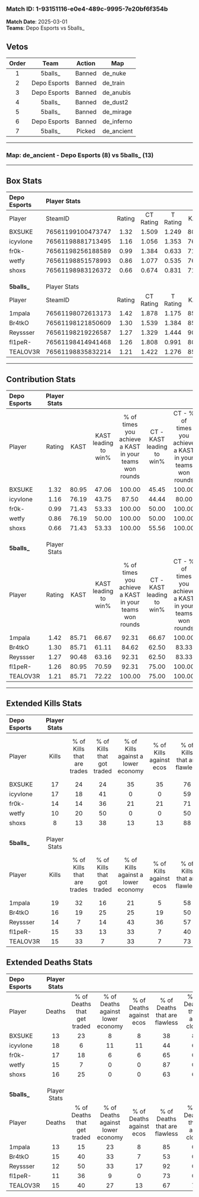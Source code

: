 ### Match ID: 1-93151116-e0e4-489c-9995-7e20bf6f354b  
**Match Date**: 2025-03-01  
**Teams**: Depo Esports vs 5balls_  

## Vetos  

| Order | Team | Action | Map |
| :---: | :--: | :----: | --- |
| 1 | 5balls_ | Banned | de_nuke |
| 2 | Depo Esports | Banned | de_train |
| 3 | Depo Esports | Banned | de_anubis |
| 4 | 5balls_ | Banned | de_dust2 |
| 5 | 5balls_ | Banned | de_mirage |
| 6 | Depo Esports | Banned | de_inferno |
| 7 | 5balls_ | Picked | de_ancient |

---  

### **Map**: de_ancient - Depo Esports (8) vs 5balls_ (13)  
---  

## Box Stats  

| **Depo Esports** | Player Stats      |        |           |          |       |      |       |         |        |      |     |
| :- | :- | :-: | :-: | :-: | :-: | :-: | :-: | :-: | :-: | :-: | :-: |
| Player           | SteamID           | Rating | CT Rating | T Rating | KAST  | ADR  | Kills | Assists | Deaths | K/D  | HS% |
| BXSUKE           | 76561199100473747 |  1.32  |   1.509   |  1.249   | 80.95 | 84.7 |  17   |    6    |   13   | 1.31 | 58  |
| icyvlone         | 76561198881713495 |  1.16  |   1.056   |  1.353   | 76.19 | 85.5 |  17   |    5    |   18   | 0.94 | 76  |
| fr0k-            | 76561198256188589 |  0.99  |   1.384   |  0.633   | 71.43 | 73.3 |  14   |    5    |   17   | 0.82 | 78  |
| wetfy            | 76561198851578993 |  0.86  |   1.077   |  0.535   | 76.19 | 60.0 |  10   |    4    |   15   | 0.67 | 50  |
| shoxs            | 76561198983126372 |  0.66  |   0.674   |  0.831   | 71.43 | 44.7 |   8   |    3    |   16   | 0.50 | 37  |
|                  |                   |        |           |          |       |      |       |         |        |      |     |
|                  |                   |        |           |          |       |      |       |         |        |      |     |
|                  |                   |        |           |          |       |      |       |         |        |      |     |
| **5balls_**      | Player Stats      |        |           |          |       |      |       |         |        |      |     |
| Player           | SteamID           | Rating | CT Rating | T Rating | KAST  | ADR  | Kills | Assists | Deaths | K/D  | HS% |
| 1mpala           | 76561198072613173 |  1.42  |   1.878   |  1.175   | 85.71 | 86.1 |  19   |    2    |   13   | 1.46 | 57  |
| Br4tkO           | 76561198121850609 |  1.30  |   1.539   |  1.384   | 85.71 | 91.6 |  16   |    8    |   15   | 1.07 | 56  |
| Reyssser         | 76561198219226587 |  1.27  |   1.329   |  1.444   | 90.48 | 78.2 |  14   |    5    |   12   | 1.17 | 71  |
| fl1peR-          | 76561198414941468 |  1.26  |   1.808   |  0.991   | 80.95 | 75.1 |  15   |    6    |   11   | 1.36 | 53  |
| TEALOV3R         | 76561198835832214 |  1.21  |   1.422   |  1.276   | 85.71 | 77.0 |  15   |    8    |   15   | 1.00 | 26  |
---  

## Contribution Stats  

| **Depo Esports** | Player Stats |       |                      |                                                        |                           |                                                             |                          |                                                            |
| :- | :-: | :-: | :-: | :-: | :-: | :-: | :-: | :-: |
| Player           |    Rating    | KAST  | KAST leading to win% | % of times you achieve a KAST in your teams won rounds | CT - KAST leading to win% | CT - % of times you achieve a KAST in your teams won rounds | T - KAST leading to win% | T - % of times you achieve a KAST in your teams won rounds |
| BXSUKE           |     1.32     | 80.95 |        47.06         |                         100.00                         |           45.45           |                           100.00                            |          50.00           |                           100.00                           |
| icyvlone         |     1.16     | 76.19 |        43.75         |                         87.50                          |           44.44           |                            80.00                            |          42.86           |                           100.00                           |
| fr0k-            |     0.99     | 71.43 |        53.33         |                         100.00                         |           50.00           |                           100.00                            |          60.00           |                           100.00                           |
| wetfy            |     0.86     | 76.19 |        50.00         |                         100.00                         |           50.00           |                           100.00                            |          50.00           |                           100.00                           |
| shoxs            |     0.66     | 71.43 |        53.33         |                         100.00                         |           55.56           |                           100.00                            |          50.00           |                           100.00                           |
|                  |              |       |                      |                                                        |                           |                                                             |                          |                                                            |
|                  |              |       |                      |                                                        |                           |                                                             |                          |                                                            |
|                  |              |       |                      |                                                        |                           |                                                             |                          |                                                            |
| **5balls_**      | Player Stats |       |                      |                                                        |                           |                                                             |                          |                                                            |
| Player           |    Rating    | KAST  | KAST leading to win% | % of times you achieve a KAST in your teams won rounds | CT - KAST leading to win% | CT - % of times you achieve a KAST in your teams won rounds | T - KAST leading to win% | T - % of times you achieve a KAST in your teams won rounds |
| 1mpala           |     1.42     | 85.71 |        66.67         |                         92.31                          |           66.67           |                           100.00                            |          66.67           |                           85.71                            |
| Br4tkO           |     1.30     | 85.71 |        61.11         |                         84.62                          |           62.50           |                            83.33                            |          60.00           |                           85.71                            |
| Reyssser         |     1.27     | 90.48 |        63.16         |                         92.31                          |           62.50           |                            83.33                            |          63.64           |                           100.00                           |
| fl1peR-          |     1.26     | 80.95 |        70.59         |                         92.31                          |           75.00           |                           100.00                            |          66.67           |                           85.71                            |
| TEALOV3R         |     1.21     | 85.71 |        72.22         |                         100.00                         |           75.00           |                           100.00                            |          70.00           |                           100.00                           |
---  

## Extended Kills Stats  

| **Depo Esports** | Player Stats |                            |                            |                                    |                         |                              |                                 |                                       |                    |           |
| :- | :-: | :-: | :-: | :-: | :-: | :-: | :-: | :-: | :-: | :-: |
| Player           |    Kills     | % of Kills that are trades | % of Kills that got traded | % of Kills against a lower economy | % of Kills against ecos | % of Kills that are flawless | % of Kills that are close duels | % of Kills that are assisted by flash | Pistol Round Kills | AWP Kills |
| BXSUKE           |      17      |             24             |             24             |                 35                 |           35            |              76              |                0                |                   0                   |         0          |     1     |
| icyvlone         |      17      |             18             |             41             |                 0                  |            0            |              59              |                0                |                   6                   |         0          |     2     |
| fr0k-            |      14      |             14             |             36             |                 21                 |           21            |              71              |                0                |                  14                   |         0          |     0     |
| wetfy            |      10      |             20             |             50             |                 0                  |            0            |              50              |               10                |                   0                   |         1          |     3     |
| shoxs            |      8       |             13             |             38             |                 13                 |           13            |              88              |                0                |                   0                   |         0          |     1     |
|                  |              |                            |                            |                                    |                         |                              |                                 |                                       |                    |           |
|                  |              |                            |                            |                                    |                         |                              |                                 |                                       |                    |           |
|                  |              |                            |                            |                                    |                         |                              |                                 |                                       |                    |           |
| **5balls_**      | Player Stats |                            |                            |                                    |                         |                              |                                 |                                       |                    |           |
| Player           |    Kills     | % of Kills that are trades | % of Kills that got traded | % of Kills against a lower economy | % of Kills against ecos | % of Kills that are flawless | % of Kills that are close duels | % of Kills that are assisted by flash | Pistol Round Kills | AWP Kills |
| 1mpala           |      19      |             32             |             16             |                 21                 |            5            |              58              |                5                |                   0                   |         3          |     2     |
| Br4tkO           |      16      |             19             |             25             |                 25                 |           19            |              50              |                6                |                   6                   |         0          |     2     |
| Reyssser         |      14      |             7              |             14             |                 43                 |           36            |              57              |                7                |                   7                   |         0          |     4     |
| fl1peR-          |      15      |             33             |             13             |                 33                 |            7            |              40              |                0                |                   0                   |         1          |     1     |
| TEALOV3R         |      15      |             33             |             7              |                 33                 |            7            |              73              |                0                |                  13                   |         5          |     1     |
## Extended Deaths Stats  

| **Depo Esports** | Player Stats |                             |                                   |                          |                               |                            |                           |               |
| :- | :-: | :-: | :-: | :-: | :-: | :-: | :-: | :-: |
| Player           |    Deaths    | % of Deaths that get traded | % of Deaths against lower economy | % of Deaths against ecos | % of Deaths that are flawless | % of Deaths that are close | % of Deaths while blinded | Deaths to AWP |
| BXSUKE           |      13      |             23              |                 8                 |            8             |              38               |             8              |             0             |       2       |
| icyvlone         |      18      |              6              |                11                 |            11            |              44               |             6              |             6             |       2       |
| fr0k-            |      17      |             18              |                 6                 |            6             |              65               |             0              |             6             |       1       |
| wetfy            |      15      |              7              |                 0                 |            0             |              87               |             0              |             7             |       3       |
| shoxs            |      16      |             25              |                 0                 |            0             |              63               |             6              |             6             |       1       |
|                  |              |                             |                                   |                          |                               |                            |                           |               |
|                  |              |                             |                                   |                          |                               |                            |                           |               |
|                  |              |                             |                                   |                          |                               |                            |                           |               |
| **5balls_**      | Player Stats |                             |                                   |                          |                               |                            |                           |               |
| Player           |    Deaths    | % of Deaths that get traded | % of Deaths against lower economy | % of Deaths against ecos | % of Deaths that are flawless | % of Deaths that are close | % of Deaths while blinded | Deaths to AWP |
| 1mpala           |      13      |             15              |                23                 |            8             |              85               |             0              |            15             |       0       |
| Br4tkO           |      15      |             40              |                33                 |            7             |              53               |             0              |             7             |       0       |
| Reyssser         |      12      |             50              |                33                 |            17            |              92               |             0              |             0             |       0       |
| fl1peR-          |      11      |             36              |                 9                 |            0             |              73               |             0              |             0             |       1       |
| TEALOV3R         |      15      |             40              |                27                 |            13            |              67               |             7              |             0             |       0       |
